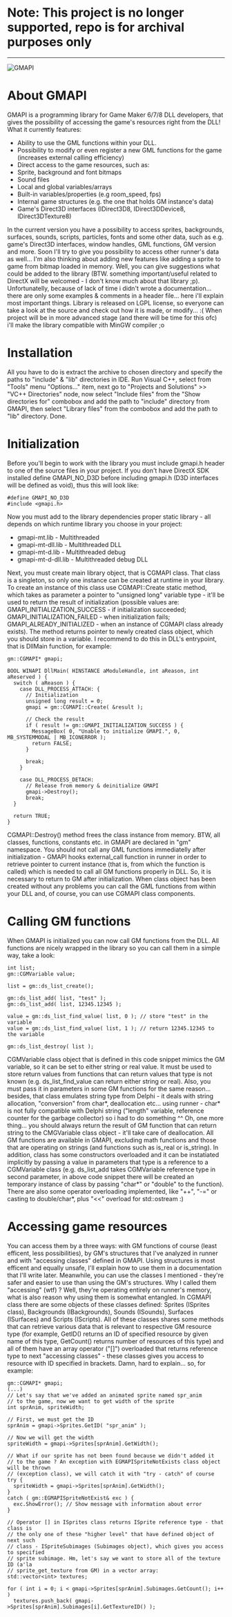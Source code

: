# Note: This project is no longer supported, repo is for archival purposes only
***

![GMAPI](https://github.com/snakedeveloper/gmapi/blob/main/gmapi.png?raw=true)

# About GMAPI

GMAPI is a programming library for Game Maker 6/7/8 DLL developers, that gives the possibility of accessing the game's resources right from the DLL! What it currently features:

- Ability to use the GML functions within your DLL.
- Possibility to modify or even register a new GML functions for the game (increases external calling efficiency)
- Direct access to the game resources, such as:
- Sprite, background and font bitmaps
- Sound files
- Local and global variables/arrays
- Built-in variables/properties (e.g room_speed, fps)
- Internal game structures (e.g. the one that holds GM instance's data)
- Game's Direct3D interfaces (IDirect3D8, IDirect3DDevice8, IDirect3DTexture8)

In the current version you have a possibility to access sprites, backgrounds, surfaces, sounds, scripts, particles, fonts and some other data, such as e.g. game's Direct3D interfaces, window handles, GML functions, GM version and more. Soon I'll try to give you possibility to access other runner's data as well... I'm also thinking about adding new features like adding a sprite to game from bitmap loaded in memory. Well, you can give suggestions what could be added to the library (BTW. something important/useful related to DirectX will be welcomed - I don't know much about that library ;p). Unfortunatelly, because of lack of time i didn't wrote a documentation... there are only some examples & comments in a header file... here i'll explain most important things.
Library is released on LGPL license, so everyone can take a look at the source and check out how it is made, or modify... :(
When project will be in more advanced stage (and there will be time for this ofc) i'll make the library compatible with MinGW compiler ;o

# Installation

All you have to do is extract the archive to chosen directory and specify the paths to "include" & "lib" directories in IDE. Run Visual C++, select from "Tools" menu "Options..." item, next go to "Projects and Solutions" >> "VC++ Directories" node, now select "Include files" from the "Show directories for" combobox and add the path to "include" directory from GMAPI, then select "Library files" from the combobox and add the path to "lib" directory. Done.

# Initialization

Before you'll begin to work with the library you must include gmapi.h header to one of the source files in your project. If you don't have DirectX SDK installed define GMAPI_NO_D3D before including gmapi.h (D3D interfaces will be defined as void), thus this will look like:

```
#define GMAPI_NO_D3D
#include <gmapi.h>
```
Now you must add to the library dependencies proper static library - all depends on which runtime library you choose in your project:

- gmapi-mt.lib - Multithreaded
- gmapi-mt-dll.lib - Multithreaded DLL
- gmapi-mt-d.lib - Multithreaded debug
- gmapi-mt-d-dll.lib - Multithreaded debug DLL

Next, you must create main library object, that is CGMAPI class. That class is a singleton, so only one instance can be created at runtime in your library. To create an instance of this class use CGMAPI::Create static method, which takes as parameter a pointer to "unsigned long" variable type - it'll be used to return the result of initialization (possible values are: GMAPI_INITIALIZATION_SUCCESS - if initialization succeeded; GMAPI_INITIALIZATION_FAILED - when initialization fails; GMAPI_ALREADY_INITIALIZED - when an instance of CGMAPI class already exists). The method returns pointer to newly created class object, which you should store in a variable. I recommend to do this in DLL's entrypoint, that is DllMain function, for example:
```
gm::CGMAPI* gmapi;

BOOL WINAPI DllMain( HINSTANCE aModuleHandle, int aReason, int aReserved ) {
  switch ( aReason ) {
    case DLL_PROCESS_ATTACH: {
      // Initialization
      unsigned long result = 0;
      gmapi = gm::CGMAPI::Create( &result );

      // Check the result
      if ( result != gm::GMAPI_INITIALIZATION_SUCCESS ) {
        MessageBox( 0, "Unable to initialize GMAPI.", 0, MB_SYSTEMMODAL | MB_ICONERROR );
        return FALSE;
      }

      break;
    }

    case DLL_PROCESS_DETACH:
      // Release from memory & deinitialize GMAPI
      gmapi->Destroy();
      break;
  }

  return TRUE;
}
```

CGMAPI::Destroy() method frees the class instance from memory. BTW, all classes, functions, constants etc. in GMAPI are declared in "gm" namespace. You should not call any GML functions immediatelly after initialization - GMAPI hooks external_call function in runner in order to retrieve pointer to current instance (that is, from which the function is called) which is needed to call all GM functions properly in DLL. So, it is necessary to return to GM after initialization. When class object has been created without any problems you can call the GML functions from within your DLL and, of course, you can use CGMAPI class components.

# Calling GM functions

When GMAPI is initialized you can now call GM functions from the DLL. All functions are nicely wrapped in the library so you can call them in a simple way, take a look:

```
int list;
gm::CGMVariable value;

list = gm::ds_list_create();

gm::ds_list_add( list, "test" );
gm::ds_list_add( list, 12345.12345 );

value = gm::ds_list_find_value( list, 0 ); // store "test" in the variable
value = gm::ds_list_find_value( list, 1 ); // return 12345.12345 to the variable

gm::ds_list_destroy( list );
```

CGMVariable class object that is defined in this code snippet mimics the GM variable, so it can be set to either string or real value. It must be used to store return values from functions that can return values that type is not known (e.g. ds_list_find_value can return either string or real). Also, you must pass it in parameters in some GM functions for the same reason... besides, that class emulates string type from Delphi - it deals with string allocation, "conversion" from char*, deallocation etc... using runner - char* is not fully compatible with Delphi string ("length" variable, reference counter for the garbage collector) so i had to do something ^^ Oh, one more thing... you should always return the result of GM function that can return string to the CMGVariable class object - it'll take care of deallocation.
All GM functions are available in GMAPI, excluding math functions and those that are operating on strings (and functions such as is_real or is_string). In addition, class has some constructors overloaded and it can be instatiated implicitly by passing a value in parameters that type is a reference to a CGMVariable class (e.g. ds_list_add takes CGMVariable reference type in second parameter, in above code snippet there will be created an temporary instance of class by passing "char*" or "double" to the function). There are also some operator overloading implemented, like "++", "-=" or casting to double/char*, plus "<<" overload for std::ostream :)

# Accessing game resources

You can access them by a three ways: with GM functions of course (least efficent, less possibilities), by GM's structures that I've analyzed in runner and with "accessing classes" defined in GMAPI. Using structures is most efficent and equally unsafe, I'll explain how to use them in a documentation that I'll write later. Meanwhile, you can use the classes I mentioned - they're safer and easier to use than using the GM's structures. Why I called them "accessing" (wtf) ? Well, they're operating entirely on runner's memory, what is also reason why using them is somewhat entangled. In CGMAPI class there are some objects of these classes defined: Sprites (ISprites class), Backgrounds (IBackgrounds), Sounds (ISounds), Surfaces (ISurfaces) and Scripts (IScripts). All of these classes shares some methods that can retrieve various data that is relevant to respective GM resource type (for example, GetID() returns an ID of specified resource by given name of this type, GetCount() returns number of resources of this type) and all of them have an array operator ("[]") overloaded that returns reference type to next "accessing classes" - these classes gives you access to resource with ID specified in brackets. Damn, hard to explain... so, for example:

```
gm::CGMAPI* gmapi;
(...)
// Let's say that we've added an animated sprite named spr_anim
// to the game, now we want to get width of the sprite
int sprAnim, spriteWidth;

// First, we must get the ID
sprAnim = gmapi->Sprites.GetID( "spr_anim" );

// Now we will get the width
spriteWidth = gmapi->Sprites[sprAnim].GetWidth();

// What if our sprite has not been found because we didn't added it
// to the game ? An exception with EGMAPISpriteNotExists class object will be thrown
// (exception class), we will catch it with "try - catch" of course
try {
  spriteWidth = gmapi->Sprites[sprAnim].GetWidth();
}
catch ( gm::EGMAPISpriteNotExist& exc ) {
  exc.ShowError(); // Show message with information about error
}

// Operator [] in ISprites class returns ISprite reference type - that class is
// the only one of these "higher level" that have defined object of next such
// class - ISpriteSubimages (Subimages object), which gives you access to specified
// sprite subimage. Hm, let's say we want to store all of the texture ID (a'la
// sprite_get_texture from GM) in a vector array:
std::vector<int> textures;

for ( int i = 0; i < gmapi->Sprites[sprAnim].Subimages.GetCount(); i++ )
  textures.push_back( gmapi->Sprites[sprAnim].Subimages[i].GetTextureID() );
```
